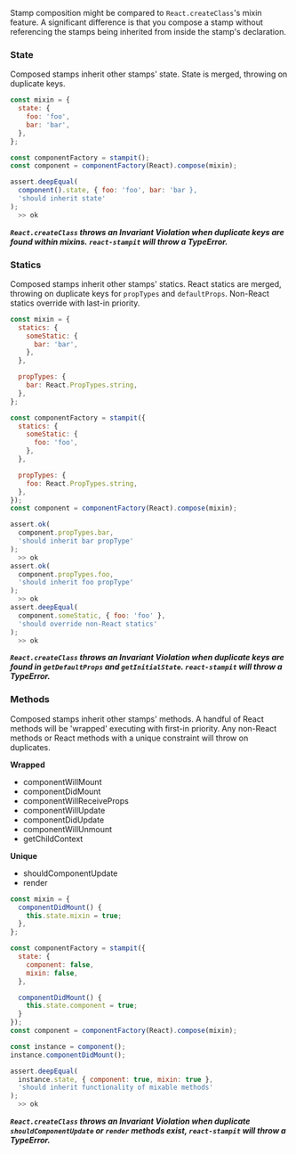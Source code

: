 Stamp composition might be compared to `React.createClass`'s mixin feature. A significant difference is that you compose a stamp without referencing the stamps being inherited from inside the stamp's declaration.


### State
Composed stamps inherit other stamps' state. State is merged, throwing on duplicate keys.

```js
const mixin = {
  state: {
    foo: 'foo',
    bar: 'bar',
  },
};

const componentFactory = stampit();
const component = componentFactory(React).compose(mixin);
```

```js
assert.deepEqual(
  component().state, { foo: 'foo', bar: 'bar },
  'should inherit state'
);
  >> ok
```

__*`React.createClass` throws an Invariant Violation when duplicate keys are found within mixins. `react-stampit` will throw a TypeError.*__

### Statics
Composed stamps inherit other stamps' statics. React statics are merged, throwing on duplicate keys for `propTypes` and `defaultProps`. Non-React statics override with last-in priority.

```js
const mixin = {
  statics: {
    someStatic: {
      bar: 'bar',
    },
  },

  propTypes: {
    bar: React.PropTypes.string,
  },
};

const componentFactory = stampit({
  statics: {
    someStatic: {
      foo: 'foo',
    },
  },

  propTypes: {
    foo: React.PropTypes.string,
  },
});
const component = componentFactory(React).compose(mixin);
```

```js
assert.ok(
  component.propTypes.bar,
  'should inherit bar propType'
);
  >> ok
assert.ok(
  component.propTypes.foo,
  'should inherit foo propType'
);
  >> ok
assert.deepEqual(
  component.someStatic, { foo: 'foo' },
  'should override non-React statics'
);
  >> ok
```

__*`React.createClass` throws an Invariant Violation when duplicate keys are found in `getDefaultProps` and `getInitialState`. `react-stampit` will throw a TypeError.*__

### Methods
Composed stamps inherit other stamps' methods. A handful of React methods will be 'wrapped' executing with first-in priority. Any non-React methods or React methods with a unique constraint will throw on duplicates.

__Wrapped__

* componentWillMount
* componentDidMount
* componentWillReceiveProps
* componentWillUpdate
* componentDidUpdate
* componentWillUnmount
* getChildContext

__Unique__

* shouldComponentUpdate
* render

```js
const mixin = {
  componentDidMount() {
    this.state.mixin = true;
  },
};

const componentFactory = stampit({
  state: {
    component: false,
    mixin: false,
  },

  componentDidMount() {
    this.state.component = true;
  }
});
const component = componentFactory(React).compose(mixin);

const instance = component();
instance.componentDidMount();
```

```js
assert.deepEqual(
  instance.state, { component: true, mixin: true },
  'should inherit functionality of mixable methods'
);
  >> ok
```
__*`React.createClass` throws an Invariant Violation when duplicate `shouldComponentUpdate` or `render` methods exist, `react-stampit` will throw a TypeError.*__
